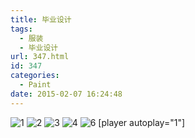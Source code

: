 ```yaml
---
title: 毕业设计
tags:
  - 服装
  - 毕业设计
url: 347.html
id: 347
categories:
  - Paint
date: 2015-02-07 16:24:48
---
```


![1](http://www.psdpi.com/blog/wp-content/uploads/2016/01/1-1024x724.jpg) ![2](http://www.psdpi.com/blog/wp-content/uploads/2016/01/2-1024x724.jpg) ![3](http://www.psdpi.com/blog/wp-content/uploads/2016/01/3-1024x724.jpg) ![4](http://www.psdpi.com/blog/wp-content/uploads/2016/01/4-1024x724.jpg) ![6](http://www.psdpi.com/blog/wp-content/uploads/2016/01/6-1024x724.jpg) \[player autoplay="1"\]